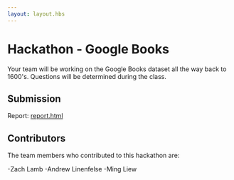 ```yaml
---
layout: layout.hbs
---
```


# Hackathon - Google Books

Your team will be working on the Google Books dataset all the way back to
1600's. Questions will be determined during the class.

## Submission

Report: [report.html](report.html)

## Contributors

The team members who contributed to this hackathon are:

-Zach Lamb 
-Andrew Linenfelse
-Ming Liew
